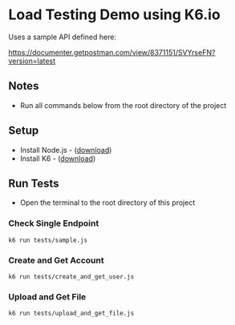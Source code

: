 
# Load Testing Demo using K6.io

Uses a sample API defined here:

https://documenter.getpostman.com/view/8371151/SVYrseFN?version=latest

## Notes

* Run all commands below from the root directory of the project

## Setup

* Install Node.js - ([download](https://nodejs.org/en/download/))
* Install K6 - ([download](https://docs.k6.io/docs/installation))


## Run Tests

* Open the terminal to the root directory of this project

### Check Single Endpoint

`k6 run tests/sample.js`

### Create and Get Account

`k6 run tests/create_and_get_user.js`

### Upload and Get File

`k6 run tests/upload_and_get_file.js`
